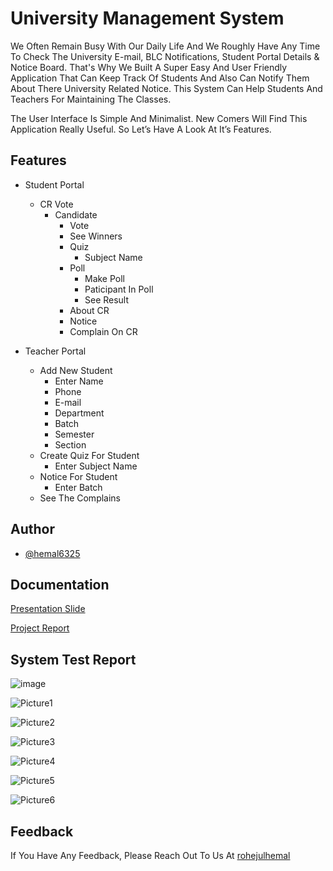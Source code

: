 
# University Management System

We Often Remain Busy With Our Daily Life And We Roughly Have Any Time To Check The University E-mail, BLC Notifications, Student Portal Details & Notice Board. That's Why We Built A Super Easy And User Friendly Application That Can Keep Track Of Students And Also Can Notify Them About There University Related Notice. This System Can Help Students And Teachers For Maintaining The Classes.

The User Interface Is Simple And Minimalist. New Comers Will Find This Application Really Useful. So Let’s Have A Look At It’s Features.



## Features

- Student Portal
    - CR Vote
        - Candidate
            - Vote
            - See Winners
           - Quiz
                - Subject Name
           - Poll
                - Make Poll
                - Paticipant In Poll
                - See Result
           - About CR
           - Notice
           - Complain On CR

- Teacher Portal
   - Add New Student
        - Enter Name
        - Phone
        - E-mail
        - Department
        - Batch
        - Semester
        - Section
   - Create Quiz For Student
        - Enter Subject Name
   - Notice For Student
        - Enter Batch 
   - See The Complains

## Author

- [@hemal6325](https://www.github.com/hemal6325)


## Documentation

[Presentation Slide](https://docs.google.com/presentation/d/1VyYQVPLdlW7jegK4KbfTUYvJTVm_EthQ/edit?usp=sharing&ouid=100802961822661399961&rtpof=true&sd=true)


[Project Report](https://docs.google.com/presentation/d/1VyYQVPLdlW7jegK4KbfTUYvJTVm_EthQ/edit?usp=sharing&ouid=100802961822661399961&rtpof=true&sd=true)


## System Test Report

![image](https://github.com/hemal6325/UniversityManagementSystem/assets/90565911/68600bfb-ba0f-44cf-90c8-98b9e159b6c4)

![Picture1](https://github.com/hemal6325/UniversityManagementSystem/assets/90565911/f7da8bc5-0bd2-4da6-9d92-e29f55a79fa3)

![Picture2](https://github.com/hemal6325/UniversityManagementSystem/assets/90565911/3894c774-0429-4494-8294-668c97e19cc0)

![Picture3](https://github.com/hemal6325/UniversityManagementSystem/assets/90565911/eb45c193-8560-4a79-9a1f-69f43fb1c9d8)

![Picture4](https://github.com/hemal6325/UniversityManagementSystem/assets/90565911/526c7375-19ad-4592-ac93-47b23701ef94)

![Picture5](https://github.com/hemal6325/UniversityManagementSystem/assets/90565911/edeb867a-bfcb-454e-a695-0aa124baa341)

![Picture6](https://github.com/hemal6325/UniversityManagementSystem/assets/90565911/dd25fced-22bd-434a-a6f9-6024a8d62e64)

## Feedback

If You Have Any Feedback, Please Reach Out To Us At [rohejulhemal](https://sites.google.com/diu.edu.bd/rohejulhemal/home)
